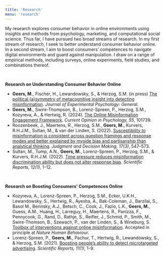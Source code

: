 ```yaml
---
title: 'Research'
menu: 'research'
---
```


My research explores consumer behavior in online environments using insights and methods from psychology, marketing, and computational social science. Thus far, I have pursued two broad streams of research. In my first stream of research, I seek to better understand consumer behavior online. In a second stream, I aim to boost consumers’ competences to navigate digital environments and guard against manipulation. I draw on a range of empirical methods, including surveys, online experiments, field studies, and combinations thereof.

<br>

**Research on Understanding Consumer Behavior Online**

- **Geers, M.**, Fischer, H., Lewandowsky, S., & Herzog, S.M. (in press) [The political (a)symmetry of metacognitive insight into detecting misinformation](https://osf.io/preprints/psyarxiv/5mc8s). *Journal of Experimental Psychology: General*.
- **Geers, M.**, Swire-Thompson, B., Lorenz-Spreen, P., Herzog, S.M., Kozyreva, A., & Hertwig, R. (2024). [The Online Misinformation Engagement Framework](https://doi.org/10.1016/j.copsyc.2023.101739). *Current Opinion in Psychology, 55*, 101739.
- Roozenbeek, J., Maertens, R., Herzog, S.M., **Geers, M.**, Kurvers, R.H.J.M., Sultan, M., & van der Linden, S. (2022). [Susceptibility to misinformation is consistent across question framings and response modes and better explained by myside bias and partisanship than analytical thinking](https://doi.org/10.1017/s1930297500003570). *Judgment and Decision Making, 17(3)*, 547–573.
- Sultan, M., Tump, A.N., **Geers, M.**, Lorenz-Spreen, P., Herzog, S.M., & Kurvers, R.H.J.M. (2022). [Time pressure reduces misinformation discrimination ability but does not alter response bias](https://doi.org/10.1038/s41598-022-26209-8). *Scientific Reports, 12(1)*, 1-12.

<br>

**Research on Boosting Consumers’ Competences Online**

- Kozyreva, A., Lorenz-Spreen, P., Herzog, S.M., Ecker, U.K.H., Lewandowsky, S., Hertwig, R., Ayesha, A., Bak-Coleman, J., Barzilai, S., Basol M., Berinsky, A.J.,  Betsch, C., Cook, J., Fazio, L.K., **Geers, M.**, Guess, A.M., Huang, H., Larreguy, H., Maertens, R., Panizza, F., Pennycook, G.,  Rand, D., Rathje, S., Reifler, J., Schmid, P., Smith, M., Swire-Thomson, B., Szewach, P., van der Linden, S., & Wineburg, S. [Toolbox of interventions against online misinformation](https://psyarxiv.com/x8ejt). Accepted in principle at *Nature Human Behaviour*.
- Lorenz-Spreen, P., **Geers, M.**, Pachur, T., Hertwig, R., Lewandowsky, S., & Herzog, S.M. (2021). [Boosting people’s ability to detect microtargeted advertising](https://doi.org/10.1038/s41598-021-94796-z). *Scientific Reports, 11(1)*, 1-9.
